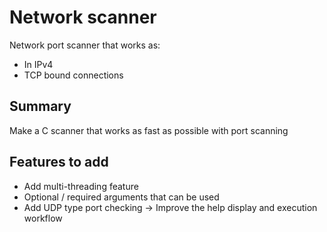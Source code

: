 # Network scanner
Network port scanner that works as:
- In IPv4
- TCP bound connections 
## Summary
Make a C scanner that works as fast as possible with port scanning

## Features to add
- Add multi-threading feature
- Optional / required arguments that can be used
- Add UDP type port checking
-> Improve the help display and execution workflow
